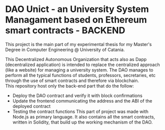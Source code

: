 # DAO Unict - an University System Managament based on Ethereum smart contracts - BACKEND

This project is the main part of my experimental thesis for my Master's Degree in Computer Engineering @ University of Catania. <br />

This Decentralized Autonomous Organization that acts also as Dapp (decentralized application) is intended to replace the centralized approach (like a website) for managing a university system. The DAO manages to perform all the typical functions of students, professors, secretaries, etc through the use of smart contracts and therefore via blockchain. <br />
This repository host only the back-end part that do the follow:
* Deploy the DAO contract and verify it with block confirmations
* Update the frontend communicating the address and the ABI of the deployed contract
* Testing the contract functions
This part of project was made with Node.js as primary language. It also contains all the smart contracts, written in Solidity, that build up the working mechanism of the DAO. <br />







